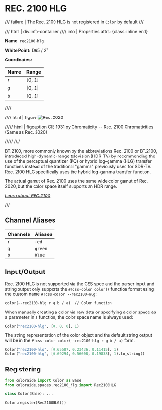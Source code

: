 # REC. 2100 HLG

/// failure | The Rec. 2100 HLG is not registered in `Color` by default
///

/// html | div.info-container
//// info | Properties
    attrs: {class: inline end}

**Name:** `rec2100-hlg`

**White Point:** D65 / 2˚

**Coordinates:**

Name | Range
---- | -----
`r`  | [0, 1]
`g`  | [0, 1]
`b`  | [0, 1]
////

//// html | figure
![Rec. 2020](../images/rec2020.png)

///// html | figcaption
CIE 1931 xy Chromaticity -- Rec. 2100 Chromaticities (Same as Rec. 2020)

/////
////

BT.2100, more commonly known by the abbreviations Rec. 2100 or BT.2100, introduced high-dynamic-range television
(HDR-TV) by recommending the use of the perceptual quantizer (PQ) or hybrid log–gamma (HLG) transfer functions instead
of the traditional "gamma" previously used for SDR-TV. Rec. 2100 HLG specifically uses the hybrid log-gamma transfer
function.

The actual gamut of Rec. 2100 uses the same wide color gamut of Rec. 2020, but the color space itself supports an HDR
range.

_[Learn about REC.2100](https://en.wikipedia.org/wiki/Rec._2100)_

///

## Channel Aliases

Channels | Aliases
-------- | -------
`r`      | `red`
`g`      | `green`
`b`      | `blue`

## Input/Output

Rec. 2100 HLG is not supported via the CSS spec and the parser input and string output only supports the
`#!css-color color()` function format using the custom name `#!css-color --rec2100-hlg`:

```css-color
color(--rec2100-hlg r g b / a)  // Color function
```

When manually creating a color via raw data or specifying a color space as a parameter in a function, the color
space name is always used:

```py
Color("rec2100-hlg", [0, 0, 0], 1)
```

The string representation of the color object and the default string output will be in the
`#!css-color color(--rec2100-hlg r g b / a)` form.

```py play
Color("rec2100-hlg", [0.65587, 0.23436, 0.11415], 1)
Color("rec2100-hlg", [0.69294, 0.56608, 0.19838], 1).to_string()
```

## Registering

```py
from coloraide import Color as Base
from coloraide.spaces.rec2100_hlg import Rec2100HLG

class Color(Base): ...

Color.register(Rec2100HLG())
```
